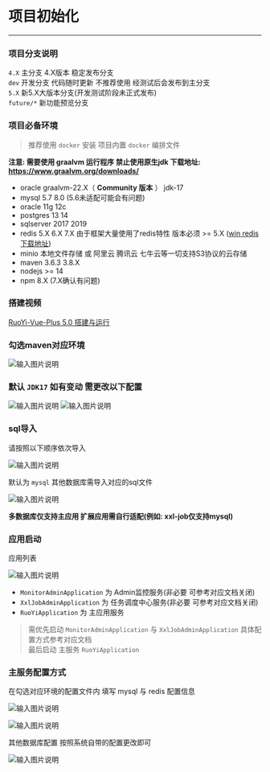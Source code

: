 # 项目初始化
- - -
### 项目分支说明
`4.X` 主分支 4.X版本 稳定发布分支<br>
`dev` 开发分支 代码随时更新 不推荐使用 经测试后会发布到主分支<br>
`5.X` 新5.X大版本分支(开发测试阶段未正式发布)<br>
`future/*` 新功能预览分支<br>

### 项目必备环境
> 推荐使用 `docker` 安装 项目内置 `docker` 编排文件

**注意: 需要使用 graalvm 运行程序 禁止使用原生jdk 下载地址: https://www.graalvm.org/downloads/**
* oracle graalvm-22.X（ **Community 版本** ） jdk-17 
* mysql 5.7 8.0 (5.6未适配可能会有问题)
* oracle 11g 12c
* postgres 13 14
* sqlserver 2017 2019
* redis 5.X 6.X 7.X 由于框架大量使用了redis特性 版本必须 >= 5.X ([win redis 下载地址](https://github.com/zkteco-home/redis-windows))
* minio 本地文件存储 或 阿里云 腾讯云 七牛云等一切支持S3协议的云存储
* maven 3.6.3 3.8.X
* nodejs >= 14
* npm 8.X (7.X确认有问题)

### 搭建视频

[RuoYi-Vue-Plus 5.0 搭建与运行](https://www.bilibili.com/video/BV1Fg4y137JK/)

### 勾选maven对应环境
![输入图片说明](https://foruda.gitee.com/images/1678976284045210056/a2f28d33_1766278.png "屏幕截图")

### 默认 `JDK17` 如有变动 需更改以下配置

![输入图片说明](https://foruda.gitee.com/images/1678941027820943505/c688e01e_1766278.png "屏幕截图")
![输入图片说明](https://foruda.gitee.com/images/1678941120518807034/4d56fcc9_1766278.png "屏幕截图")

### sql导入

请按照以下顺序依次导入

![输入图片说明](https://foruda.gitee.com/images/1678941244222406539/21b1b4cc_1766278.png "屏幕截图")

默认为 `mysql` 其他数据库需导入对应的sql文件

![输入图片说明](https://foruda.gitee.com/images/1678941167773891809/1c437c1f_1766278.png "屏幕截图")

**多数据库仅支持主应用 扩展应用需自行适配(例如: xxl-job仅支持mysql)**

### 应用启动
应用列表

![输入图片说明](https://foruda.gitee.com/images/1678976302776168895/7333341c_1766278.png "屏幕截图")
* `MonitorAdminApplication` 为 Admin监控服务(非必要 可参考对应文档关闭)
* `XxlJobAdminApplication` 为 任务调度中心服务(非必要 可参考对应文档关闭)
* `RuoYiApplication` 为 主应用服务
> 需优先启动 `MonitorAdminApplication` 与 `XxlJobAdminApplication` 具体配置方式参考对应文档<br>
> 最后启动 主服务 `RuoYiApplication`

### 主服务配置方式

在勾选对应环境的配置文件内 填写 mysql 与 redis 配置信息

![输入图片说明](https://foruda.gitee.com/images/1678941357316005626/70559736_1766278.png "屏幕截图")

![输入图片说明](https://foruda.gitee.com/images/1678941405169571070/0d06a955_1766278.png "屏幕截图")

其他数据库配置 按照系统自带的配置更改即可

![输入图片说明](https://foruda.gitee.com/images/1678941444707120259/b274592a_1766278.png "屏幕截图")


